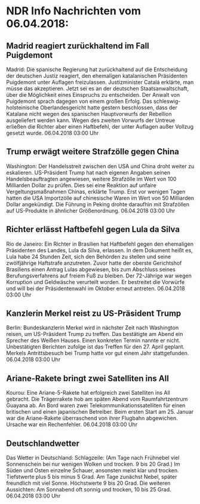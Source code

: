 # NDR Info Nachrichten vom 06.04.2018:


## Madrid reagiert zurückhaltend im Fall Puigdemont
Madrid: Die spanische Regierung hat zurückhaltend auf die Entscheidung der deutschen Justiz reagiert, den ehemaligen katalanischen Präsidenten Puigdemont unter Auflagen freizulassen. Justizminister Catalá erklärte, man müsse das akzeptieren. Jetzt sei es an der deutschen Staatsanwaltschaft, über die Möglichkeit eines Einspruchs zu entscheiden. Der Anwalt von Puigdemont sprach dagegen von einem großen Erfolg. Das schleswig-holsteinische Oberlandesgericht hatte gestern beschlossen, dass der Katalane nicht wegen des spanischen Hauptvorwurfs der Rebellion ausgeliefert werden kann. Wegen des zweiten Vorwurfs der Untreue erließen die Richter aber einen Haftbefehl, der unter Auflagen außer Vollzug gesetzt wurde. 06.04.2018 03:00 Uhr 

## Trump erwägt weitere Strafzölle gegen China
Washington: Der Handelsstreit zwischen den USA und China droht weiter zu eskalieren. US-Präsident Trump hat nach eigenen Angaben seinen Handelsbeauftragten angewiesen, weitere Strafzölle im Wert von 100 Milliarden Dollar zu prüfen. Dies sei eine Reaktion auf unfaire Vergeltungsmaßnahmen Chinas, erklärte Trump. Erst vor wenigen Tagen hatten die USA Importzölle auf chinesische Waren im Wert von 50 Milliarden Dollar angekündigt. Die Führung in Peking drohte daraufhin mit Strafzöllen auf US-Produkte in ähnlicher Größenordnung. 06.04.2018 03:00 Uhr 

## Richter erlässt Haftbefehl gegen Lula da Silva
Rio de Janeiro: Ein Richter in Brasilien hat Haftbefehl gegen den ehemaligen Präsidenten des Landes, Lula da Silva, erlassen. In dem Dokument heißt es, Lula habe 24 Stunden Zeit, sich den Behörden zu stellen und seine zwölfjährige Haftstrafe anzutreten. Zuvor hatte der oberste Gerichtshof Brasiliens einen Antrag Lulas abgewiesen, bis zum Abschluss seines Berufungsverfahrens auf freiem Fuß zu bleiben. Der 72-Jährige war wegen Korruption und Geldwäsche verurteilt worden. Er bestreitet die Vorwürfe und will bei der Präsidentenwahl im Oktober erneut antreten. 06.04.2018 03:00 Uhr 

## Kanzlerin Merkel reist zu US-Präsident Trump
Berlin: Bundeskanzlerin Merkel wird in nächster Zeit nach Washington reisen, um US-Präsident Trump zu treffen. Das bestätigte am Abend ein Sprecher des Weißen Hauses. Einen konkreten Termin nannte er nicht. Unbestätigten Berichten zufolge ist das Treffen für den 27. April geplant. Merkels Antrittsbesuch bei Trump hatte vor gut einem Jahr stattgefunden. 06.04.2018 03:00 Uhr 

## Ariane-Rakete bringt zwei Satelliten ins All
Kourou: Eine Ariane-5-Rakete hat erfolgreich zwei Satelliten ins All gebracht. Die Trägerrakete hob am späten Abend vom Raumfahrtzentrum Guayana ab. An Bord waren zwei Telekommunikationssatelliten für einen britischen und einen japanischen Betreiber. Beim ersten Start am 25. Januar war die Ariane-Rakete überraschend von ihrer Flugbahn abgewichen. Ursache war ein Rechenfehler. 06.04.2018 03:00 Uhr 

## Deutschlandwetter
Das Wetter in Deutschland:
Schlagzeile:
(Am Tage nach Frühnebel viel Sonnenschein bei nur wenigen Wolken und trocken. 9 bis 20 Grad.) Im Süden und Osten einzelne Schauer, ansonsten meist klar und trocken. Tiefstwerte plus 5 bis minus 5 Grad. Am Tage zunächst Nebel, später freundlich mit viel Sonne. Höchstwerte 9 bis 20 Grad. Die weiteren Aussichten: Am Sonnabend oft sonnig und trocken, 10 bis 25 Grad. 06.04.2018 03:00 Uhr 
